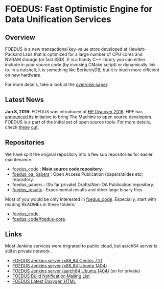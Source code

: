 FOEDUS: Fast Optimistic Engine for Data Unification Services
=================================

Overview
--------
FOEDUS is a new transactional key-value store developed at Hewlett-Packard Labs that is optimized
for a large number of CPU cores and NVRAM storage (or fast SSD). It is a handy C++ library you can
either include in your source code (by invoking CMake script) or dynamically link to.
In a nutshell, it is something like BerkeleyDB, but it is much more efficient on new hardware.

For more details, take a look at the [overview paper](https://www.labs.hpe.com/publications/HPL-2015-37).

Latest News
--------
**Jun 8, 2016**: FOEDUS was introduced at [HP Discover 2016](https://www.hpe.com/events/discover/).
HPE has [announced](https://www.hpe.com/us/en/newsroom/news-archive/featured-article/2016/06/Hewlett-Packard-Enterprise-Puts-The-Machine-In-the-Open.html) its initiative to bring The Machine to open source developers.
FOEDUS is a part of the initial set of open source tools.
For more details, check [these](http://community.hpe.com/t5/Behind-the-scenes-Labs/Discover-2016-The-Machine-is-an-open-source-project/ba-p/6865943#.V1mqIrsrJmM) [out](http://labs.hpe.com/research/themachine/TheMachineDistribution/).


Repositories
--------
We have split the original repository into a few sub repositories for easier maintenance.

* [foedus_code](https://github.com/hewlettpackard/foedus_code) : **Main source code repository**.
* [foedus_oa_papers](https://github.com/hewlettpackard/foedus_oa_papers) : Open Access Publication (papers/slides etc) repository.
* foedus_papers : (So far private) Drafts/Non-OA Publication repository.
* [foedus_results](https://github.com/hewlettpackard/foedus_results) : Experimental results and other large binary files.

Most of you would be only interested in [foedus_code](https://github.com/hewlettpackard/foedus_code).
Especially, start with reading READMEs in these folders:

*  [foedus_code](https://github.com/hewlettpackard/foedus_code).
*  [foedus_code/foedus-core](https://github.com/hewlettpackard/foedus_code/tree/master/foedus-core).

Links
--------
Most Jenkins services were migrated to public cloud, but aarch64 server is still in private network.

* [FOEDUS Jenkins server (x86_64 Centos 7.2)](http://cihead.labs.hpe.com/centos7/)
* [FOEDUS Jenkins server (x86_64 Ubuntu 1404)](http://cihead.labs.hpe.com/ub1404/)
* [FOEDUS Jenkins server (aarch64 Ubuntu 1404)](http://ms01915-003.hpl.hp.com:8080/) (so far private)
* [FOEDUS Build Notification Mailing List](https://groups.google.com/forum/#!forum/foedus-build-failure-notification-list)
* [FOEDUS Latest Doxygen HTML](http://cihead.labs.hpe.com/centos7/job/foedus-develop-doxygen/doxygen/)

